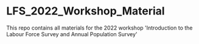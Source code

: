 # LFS_2022_Workshop_Material
This repo contains all materials for the 2022 workshop 'Introduction to the Labour Force Survey and Annual Population Survey'
